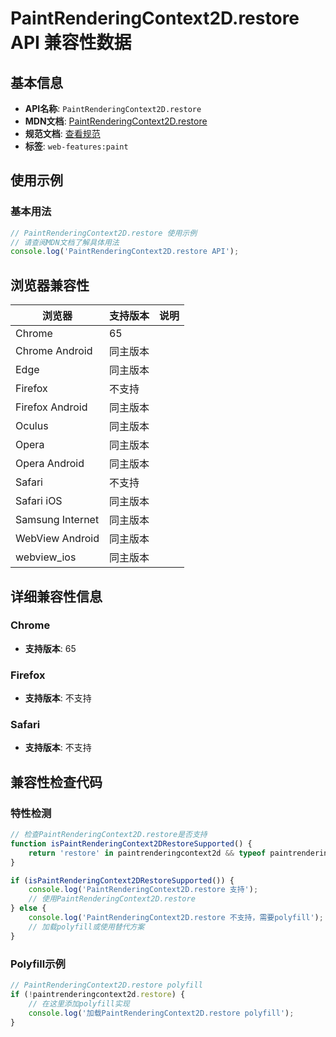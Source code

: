 # PaintRenderingContext2D.restore API 兼容性数据

## 基本信息

- **API名称**: `PaintRenderingContext2D.restore`
- **MDN文档**: [PaintRenderingContext2D.restore](https://developer.mozilla.org/docs/Web/API/CanvasRenderingContext2D/restore)
- **规范文档**: [查看规范](https://html.spec.whatwg.org/multipage/canvas.html#dom-context-2d-restore-dev)
- **标签**: `web-features:paint`

## 使用示例

### 基本用法

```javascript
// PaintRenderingContext2D.restore 使用示例
// 请查阅MDN文档了解具体用法
console.log('PaintRenderingContext2D.restore API');
```

## 浏览器兼容性

| 浏览器 | 支持版本 | 说明 |
|--------|----------|------|
| Chrome | 65 |  |
| Chrome Android | 同主版本 |  |
| Edge | 同主版本 |  |
| Firefox | 不支持 |  |
| Firefox Android | 同主版本 |  |
| Oculus | 同主版本 |  |
| Opera | 同主版本 |  |
| Opera Android | 同主版本 |  |
| Safari | 不支持 |  |
| Safari iOS | 同主版本 |  |
| Samsung Internet | 同主版本 |  |
| WebView Android | 同主版本 |  |
| webview_ios | 同主版本 |  |

## 详细兼容性信息

### Chrome

- **支持版本**: 65

### Firefox

- **支持版本**: 不支持

### Safari

- **支持版本**: 不支持

## 兼容性检查代码

### 特性检测

```javascript
// 检查PaintRenderingContext2D.restore是否支持
function isPaintRenderingContext2DRestoreSupported() {
    return 'restore' in paintrenderingcontext2d && typeof paintrenderingcontext2d.restore === 'function';
}

if (isPaintRenderingContext2DRestoreSupported()) {
    console.log('PaintRenderingContext2D.restore 支持');
    // 使用PaintRenderingContext2D.restore
} else {
    console.log('PaintRenderingContext2D.restore 不支持，需要polyfill');
    // 加载polyfill或使用替代方案
}
```

### Polyfill示例

```javascript
// PaintRenderingContext2D.restore polyfill
if (!paintrenderingcontext2d.restore) {
    // 在这里添加polyfill实现
    console.log('加载PaintRenderingContext2D.restore polyfill');
}
```

